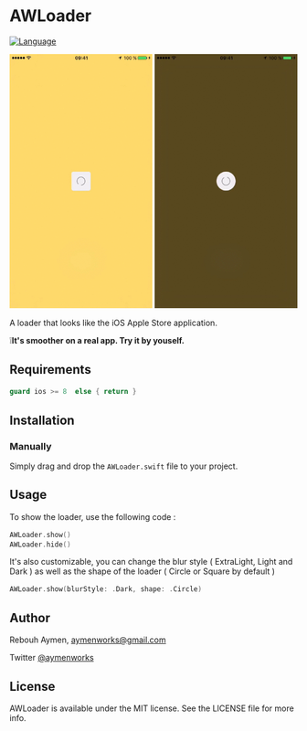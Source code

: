 # AWLoader

[![Language](https://img.shields.io/badge/language-swift-orange.svg)](#)

<img src="loaderFixedSquare.gif" width="250"/>
<img src="loaderCircle.gif" width="250"/>

A loader that looks like the iOS Apple Store application.

❕**It's smoother on a real app.  Try it by youself.**

## Requirements

```swift
guard ios >= 8  else { return }
```

## Installation

### Manually

Simply drag and drop the `AWLoader.swift` file to your project.

## Usage

To show the loader, use the following code :

```swift
AWLoader.show()
AWLoader.hide()
```

It's also customizable, you can change the blur style ( ExtraLight, Light and Dark ) as well as the shape of the loader ( Circle or Square by default )

```swift
AWLoader.show(blurStyle: .Dark, shape: .Circle)
```

## Author

Rebouh Aymen, aymenworks@gmail.com

Twitter [@aymenworks](https://twitter.com/aymenworks)

## License

AWLoader is available under the MIT license. See the LICENSE file for more info.
